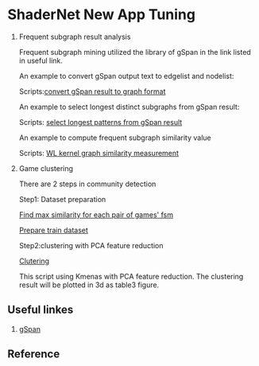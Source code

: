 # ShaderNet New App Tuning
<!-- TABLE OF CONTENTS -->

<!-- ABOUT THE PROJECT -->


<!-- Graph creation -->


<!-- Scripts Explanation -->


1. Frequent subgraph result analysis 

    Frequent subgraph mining utilized the library of gSpan in the link listed in useful link. 

    An example to convert gSpan output text to edgelist and nodelist: 
    
    Scripts:[convert gSpan result to graph format](fsm_file_to_edgelist_hash.py)

    An example to select longest distinct subgraphs from gSpan result: 
    
    Scripts: [select longest patterns from gSpan result ](select_distinct_subgraph_labelgame.py)

    An example to compute frequent subgraph similarity value 

    Scripts: [WL kernel graph similarity measurement ](graph_similarity_meansure.py)

2. Game clustering 
	
    There are 2 steps in community detection

    Step1: Dataset preparation 
    
	[Find max similarity for each pair of games' fsm](WL_kernel_inter_game_fsm.py)
   
  	[Prepare train dataset](prepare_dataset_clustering.py)


    Step2:clustering with PCA feature reduction
    
	[Clutering](Kmeans_3dplot.py)
	
	This script using Kmenas with PCA feature reduction. The clustering result will be plotted in 3d as table3 figure.  



<!-- Useful linkes -->
## Useful linkes
1. [gSpan](https://github.com/betterenvi/gSpan)




<!-- Reference -->
## Reference

